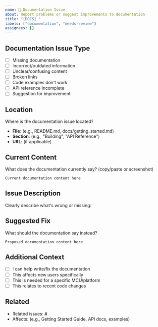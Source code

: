 ```yaml
---
name: 📖 Documentation Issue
about: Report problems or suggest improvements to documentation
title: "[DOCS] "
labels: ["documentation", "needs-review"]
assignees: []
---
```


## Documentation Issue Type
- [ ] Missing documentation
- [ ] Incorrect/outdated information
- [ ] Unclear/confusing content
- [ ] Broken links
- [ ] Code examples don't work
- [ ] API reference incomplete
- [ ] Suggestion for improvement

## Location
Where is the documentation issue located?
- **File**: (e.g., README.md, docs/getting_started.md)
- **Section**: (e.g., "Building", "API Reference")
- **URL**: (if applicable)

## Current Content
What does the documentation currently say? (copy/paste or screenshot)

```
Current documentation content here
```

## Issue Description
Clearly describe what's wrong or missing:

## Suggested Fix
What should the documentation say instead?

```
Proposed documentation content here
```

## Additional Context
- [ ] I can help write/fix the documentation
- [ ] This affects new users specifically
- [ ] This is needed for a specific MCU/platform
- [ ] This relates to recent code changes

## Related
- Related issues: #
- Affects: (e.g., Getting Started Guide, API docs, examples)